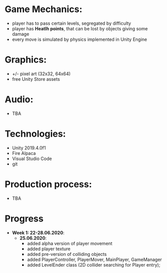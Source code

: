 # Game Mechanics:
* player has to pass certain levels, segregated by difficulty
* player has **Heatlh points**, that can be lost by objects giving some damage
* every move is simulated by physics implemented in Unity Engine
# Graphics:
* +/- pixel art (32x32, 64x64)
* free Unity Store assets
# Audio:
* TBA
# Technologies:
* Unity 2019.4.0f1
* Fire Alpaca
* Visual Studio Code
* git
# Production process:
* TBA
    
# Progress
* **Week 1: 22-28.06.2020**:
    * **25.06.2020**:
        * added alpha version of player movement
        * added player texture
        * added pre-version of colliding objects
        * added PlayerController, PlayerMover, MainPlayer, GameManager
        * added LevelEnder class (2D collider searching for Player entry);

